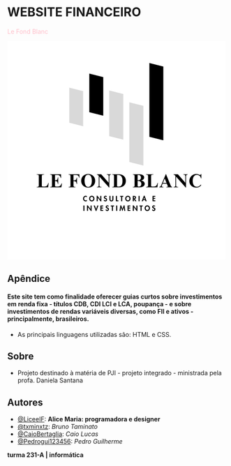 # WEBSITE FINANCEIRO

<span style="color:pink">Le Fond Blanc</span>

![logo do projeto](img/logoprojeto.png)

## Apêndice 
#### Este site tem como finalidade oferecer guias curtos sobre investimentos em renda fixa - títulos CDB, CDI LCI e LCA, poupança - e sobre investimentos de rendas variáveis diversas, como FII e ativos - principalmente, brasileiros.

- As principais linguagens utilizadas são: HTML e CSS. 


## Sobre
- Projeto destinado à matéria de PJI - projeto integrado - ministrada pela profa. Daniela Santana

## Autores

- [@LiceeIF](https://github.com/LiceeIF): **Alice Maria: programadora e designer**
- [@txminxtz](https://github.com/txminxtz): *Bruno Taminato*
- [@CaioBertaglia](https://github.com/CaioBertaglia): *Caio Lucas*
- [@Pedrogui123456](https://github.com/Pedrogui123456): *Pedro Guilherme*

**turma 231-A | informática**


